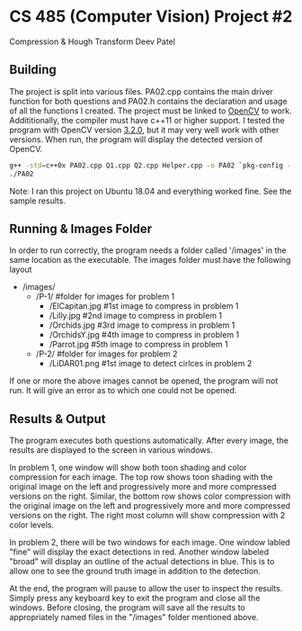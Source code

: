 # CS 485 (Computer Vision) Project #2
Compression & Hough Transform
Deev Patel

## Building
The project is split into various files. PA02.cpp contains the main driver function for both questions and PA02.h contains the declaration and usage of all the functions I created. The project must be linked to [OpenCV](https://opencv.org/releases.html) to work. Addititionally, the compiler must have c++11 or higher support. I tested the program with OpenCV version [3.2.0](https://docs.opencv.org/3.2.0/), but it may very well work with other versions. When run, the program will display the detected version of OpenCV.
```bash
g++ -std=c++0x PA02.cpp Q1.cpp Q2.cpp Helper.cpp -o PA02 `pkg-config --cflags --libs opencv`
./PA02
```
Note: I ran this project on Ubuntu 18.04 and everything worked fine. See the sample results.

## Running & Images Folder
In order to run correctly, the program needs a folder called '/images' in the same location as the executable. The images folder must have the following layout
* /images/
  * /P-1/    #folder for images for problem 1
    * /ElCapitan.jpg  #1st image to compress in problem 1
    * /Lilly.jpg      #2nd image to compress in problem 1
    * /Orchids.jpg    #3rd image to compress in problem 1
    * /OrchidsY.jpg   #4th image to compress in problem 1
    * /Parrot.jpg     #5th image to compress in problem 1
  * /P-2/    #folder for images for problem 2
    * /LiDAR01.png    #1st image to detect cirlces in problem 2

If one or more the above images cannot be opened, the program will not run. It will give an error as to which one could not be opened.

## Results & Output
The program executes both questions automatically. After every image, the results are displayed to the screen in various windows. 

In problem 1, one window will show both toon shading and color compression for each image. The top row shows toon shading with the original image on the left and progressively more and more compressed versions on the right. Similar, the bottom row shows color compression with the original image on the left and progressively more and more compressed versions on the right. The right most column will show compression with 2 color levels.

In problem 2, there will be two windows for each image. One window labled "fine" will display the exact detections in red. Another window labeled "broad" will display an outline of the actual detections in blue. This is to allow one to see the ground truth image in addition to the detection.

At the end, the program will pause to allow the user to inspect the results. Simply press any keyboard key to exit the program and close all the windows. Before closing, the program will save all the results to appropriately named files in the "/images" folder mentioned above.

